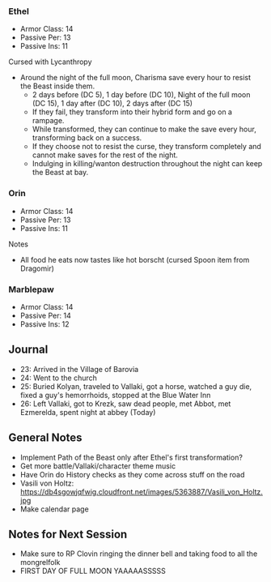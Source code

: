 ### Ethel

* Armor Class: 14
* Passive Per: 13
* Passive Ins: 11

Cursed with Lycanthropy

* Around the night of the full moon, Charisma save every hour to resist the Beast inside them.
  * 2 days before (DC 5), 1 day before (DC 10), Night of the full moon (DC 15), 1 day after (DC 10), 2 days after (DC 15)
  * If they fail, they transform into their hybrid form and go on a rampage.
  * While transformed, they can continue to make the save every hour, transforming back on a success.
  * If they choose not to resist the curse, they transform completely and cannot make saves for the rest of the night.
  * Indulging in killing/wanton destruction throughout the night can keep the Beast at bay.

### Orin

* Armor Class: 14
* Passive Per: 13
* Passive Ins: 11

Notes

* All food he eats now tastes like hot borscht (cursed Spoon item from Dragomir)

### Marblepaw

* Armor Class: 14
* Passive Per: 14
* Passive Ins: 12

## Journal

* 23: Arrived in the Village of Barovia
* 24: Went to the church
* 25: Buried Kolyan, traveled to Vallaki, got a horse, watched a guy die, fixed a guy's hemorrhoids, stopped at the Blue Water Inn
* 26: Left Vallaki, got to Krezk, saw dead people, met Abbot, met Ezmerelda, spent night at abbey (Today)

## General Notes

* Implement Path of the Beast only after Ethel's first transformation?
* Get more battle/Vallaki/character theme music
* Have Orin do History checks as they come across stuff on the road
* Vasili von Holtz: https://db4sgowjqfwig.cloudfront.net/images/5363887/Vasili_von_Holtz.jpg
* Make calendar page

## Notes for Next Session

* Make sure to RP Clovin ringing the dinner bell and taking food to all the mongrelfolk
* FIRST DAY OF FULL MOON YAAAAASSSSS
